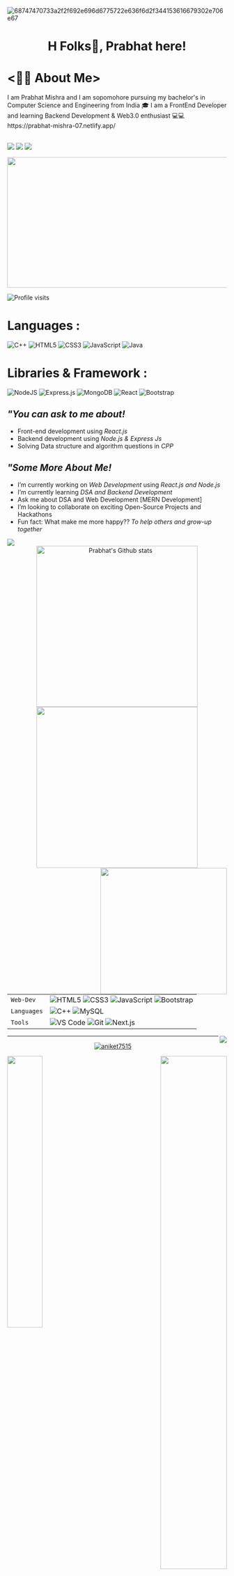 ![68747470733a2f2f692e696d6775722e636f6d2f344153616679302e706e67](https://user-images.githubusercontent.com/80635510/149666617-b194a515-9bee-492e-8c47-90ef758fbb97.png)
<h1 align="center">H Folks👋, Prabhat here!</h1>
<!-- <h3 align="center">I am a Computer Science student & Web developer.</h3> -->
<h1><👨‍💻 About Me></h1>
    I am Prabhat Mishra and I am  sopomohore pursuing my bachelor's in Computer Science and Engineering from India 🎓 I am a FrontEnd Developer and learning Backend Development & Web3.0 enthusiast 💻💻
https://prabhat-mishra-07.netlify.app/
   <br>
    <br/>
<!--      Links      -->
     
     
[![](https://img.shields.io/badge/-prabhat706-blue?style=for-the-badge&logo=Linkedin&logoColor=white&linkhttps:https://www.linkedin.com/in/prabhat-mishra-30a620213/)](https://www.linkedin.com/in/prabhat-mishra-30a620213/)
[![](https://img.shields.io/badge/-07prabhatmishra@gmail.com-c14438?style=for-the-badge&logo=gmail&logoColor=white&link=mailto:PrabhatMishra)](mailto:07prabhatmishra.com)
[![](https://img.shields.io/badge/-prabhat706-171515?style=for-the-badge&logo=github&logoColor=white)](https://github.com/prabhat706)




<!-- <br /> -->
<div align="center">
  <img src="https://media.giphy.com/media/dWesBcTLavkZuG35MI/giphy.gif" width="600" height="300"/>
</div>

<!-- - 😁💻🔌 Travelling | Fitness | Movies | Football | Cricket | Swimming | Coding  -->

![Profile visits](https://visitor-badge.laobi.icu/badge?page_id=aniket7515)

<h1>Languages :</h1> 

![C++](https://img.shields.io/badge/-C++-00599C?style=for-the-badge&logo=c%2B%2B)
![HTML5](https://img.shields.io/badge/-HTML5-E34F26?style=for-the-badge&logo=html5&logoColor=white)
![CSS3](https://img.shields.io/badge/-CSS3-1572B6?style=for-the-badge&logo=css3)
![JavaScript](https://img.shields.io/badge/-JavaScript-black?style=for-the-badge&logo=javascript)
![Java](https://img.shields.io/badge/-Java-yellow?style=for-the-badge&logo=java)


<h1>Libraries & Framework :</h1>

![NodeJS](https://img.shields.io/badge/node.js-6DA55F?style=for-the-badge&logo=node.js&logoColor=white)
![Express.js](https://img.shields.io/badge/express.js-%23404d59.svg?style=for-the-badge&logo=express&logoColor=%2361DAFB)
![MongoDB](https://img.shields.io/badge/-MongoDB-4DB33D?style=for-the-badge&logo=mongodb)
![React](https://img.shields.io/badge/react-%2320232a.svg?style=for-the-badge&logo=react&logoColor=%2361DAFB)
![Bootstrap](https://img.shields.io/badge/bootstrap-%23563D7C.svg?style=for-the-badge&logo=bootstrap&logoColor=white)

## *"You can ask to me about!*
- Front-end development using *React.js*
- Backend development using *Node.js & Express Js*
- Solving Data structure and algorithm questions in *CPP*

 
## *"Some More About Me!*
- I’m currently working on *Web Development* using *React.js and Node.js*
- I’m currently learning *DSA and Backend Development*
- Ask me about DSA and Web Development [MERN Development]
- I’m looking to collaborate on exciting Open-Source Projects and Hackathons
- Fun fact: What make me more happy?? *To help others and grow-up together*
    
<div>
<!-- <img src="https://github-readme-activity-graph-1.josr3.repl.co/graph?username=Anup0099&theme=radical&bg_color=00000000&point=00000000&line=FC6401&hide_border=true&custom_title=Keep+Exploring,+Learning+and+Contributing+away...&color=969696&area=true&area_color=FC6401"> -->
</div>
    <div>
    <img src="https://github-readme-activity-graph.cyclic.app/graph?username=prabhat706&theme=react-dark">
    </div>
<div align="center">
<img width="370px" src="https://github-readme-stats.vercel.app/api?username=prabhat706&show_icons=true&theme=radical&count_private=true&hide_border=true&title_color=FC6401&icon_color=FC6401&bg_color=0D111700&text_color=969696&custom_title=Prabhat's+Github+Stats" alt="Prabhat's Github stats" />
<img width="370px" src="http://github-readme-streak-stats.herokuapp.com?user=prabhat706&hide_border=true&background=0D111700&border=943BDD00&fire=CB0044&sideNums=FC6401&currStreakLabel=ff96e6e&currStreakNum=969696&sideLabels=FC6401&dates=969696&stroke=7F1DA2" />
</div>
<span><img align="right" src="https://github-readme-stats.vercel.app/api/top-langs/?username=prabhat706&theme=radical&title_color=F16707&hide_border=true" width="290px" data-canonical-></span>


|               |           |
|       ---     |    ---    |
| `Web-Dev`     | ![HTML5](https://img.shields.io/badge/-HTML5-CC2400?style=for-the-badge&logo=html5&logoColor=white) ![CSS3](https://img.shields.io/badge/-CSS3-E24800?style=for-the-badge&logo=css3) ![JavaScript](https://img.shields.io/badge/-JavaScript-FE7601?style=for-the-badge&logo=javascript) ![Bootstrap](https://img.shields.io/badge/bootstrap-FE9A00?style=for-the-badge&logo=bootstrap&logoColor=white)|
| `Languages`   | ![C++](https://img.shields.io/badge/-C++-034D9A?style=for-the-badge&logo=c%2B%2B) ![MySQL](https://img.shields.io/badge/-MySQL-307BBD?style=for-the-badge&logo=mysql&logoColor=white)|
| `Tools`       | ![VS Code](https://img.shields.io/badge/Visual_Studio_Code-5D1A60?style=for-the-badge&logo=visual%20studio%20code&logoColor=white) ![Git](https://img.shields.io/badge/Git-682181?style=for-the-badge&logo=git&logoColor=white) ![Next.js](https://img.shields.io/badge/next.js-000000?style=for-the-badge&logo=next.js&logoColor=white)


<img align="right" src="https://komarev.com/ghpvc/?username=your-github-JOS-RE&style=flat-square&color=232323">
<hr>

 

<p align="center"> <a href="https://github.com/ryo-ma/github-profile-trophy"><img src="https://github-profile-trophy.vercel.app/?username=prabhat706&theme=darkhub&no-bg=true&row=1&margin-w=15&margin-h=15" alt="aniket7515" /></a> </p>

<!-- <img align="center" alt="GIF" src="coding-freak.gif?raw=true" width="450" height="290" />  -->
<p align = "left">
     <img src = "https://github-readme-streak-stats.herokuapp.com/?user=prabhat706&theme=radical" align = "left" width="40%">
</p>
<p align = "right">
   <img src = "https://github-readme-stats.vercel.app/api?username=prabhat706&show_icons=true&theme=radical" align = "right" width="55%">
</p>

<!-- <p align = "center">
     <img src = "https://github-readme-stats.vercel.app/api/top-langs/?username=aniket7515&theme=tokyonight" align = "center" width="50%">
</p> -->

<p align="center">
<a href="https://github.com/prabhat706/github-readme-activity-graph">
 <img src="https://activity-graph.herokuapp.com/graph?username=prabhat706&theme=react-dark&area=true&hide_border=true" width="100%">
</a>
</p>
 <h2 align="center">Productivity Stats📈 !! 😊</h2>
 
 <table>
    <tr>
      <td><img src="https://github-profile-summary-cards.vercel.app/api/cards/profile-details?username=prabhat706&theme=monokai"  display=block width=100% height=auto  alt="1" >   </td>
    </tr> 
     
   <tr>
     <td><img src="https://activity-graph.herokuapp.com/graph?username=prabhat760&bg_color=1a1b27&color=be90f2&line=638fda&point=35aea1&area=true"  display=block width=100% height=auto alt="3" ></td>
    </td>
    </tr>
    <tr><td>😀</td></tr>    
  
  - *[Detailed Stats](https://gitstats.me/prabhat7060099)*
